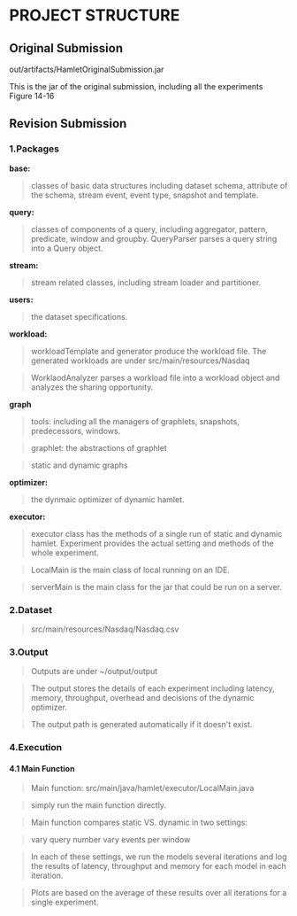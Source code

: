 # PROJECT STRUCTURE


## Original Submission


out/artifacts/HamletOriginalSubmission.jar

This is the jar of the original submission, including all the experiments Figure 14-16


## Revision Submission


### 1.Packages

**base:**

  > classes of basic data structures including dataset schema, attribute of the schema, stream event, event type, snapshot and template.

**query:**

  > classes of components of a query, including aggregator, pattern, predicate, window and groupby. 
  > QueryParser parses a query string into a Query object.

**stream:**

  > stream related classes, including stream loader and partitioner.
    
**users:**

  > the dataset specifications. 

**workload:**

  > workloadTemplate and generator produce the workload file. The generated workloads are under src/main/resources/Nasdaq
    
  > WorklaodAnalyzer parses a workload file into a workload object and analyzes the sharing opportunity.

**graph**

  > tools: including all the managers of graphlets, snapshots, predecessors, windows.
  
  > graphlet: the abstractions of graphlet
  
  > static and dynamic graphs
    
**optimizer:**

  > the dynmaic optimizer of dynamic hamlet.
    
**executor:**

  > executor class has the methods of a single run of static and dynamic hamlet. Experiment provides the actual setting and methods of the whole experiment.
    
  > LocalMain is the main class of local running on an IDE. 
    
  > serverMain is the main class for the jar that could be run on a server.


### 2.Dataset

  > src/main/resources/Nasdaq/Nasdaq.csv


### 3.Output


 > Outputs are under ~/output/output
 
 > The output stores the details of each experiment including latency, memory, throughput, overhead and decisions of the dynamic optimizer.
 
 > The output path is generated automatically if it doesn't exist.


### 4.Execution


#### 4.1 Main Function


 > Main function: src/main/java/hamlet/executor/LocalMain.java<br>
 
 > simply run the main function directly.

 > Main function compares static VS. dynamic in two settings:
 
 > vary query number
 > vary events per window


 > In each of these settings, we run the models several iterations and log the results of latency, throughput and memory for each model in each iteration.
 
 > Plots are based on the average of these results over all iterations for a single experiment.

